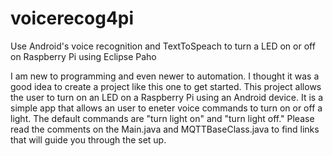 voicerecog4pi
=============

Use Android's voice recognition and TextToSpeach to turn a LED on or off on Raspberry Pi using Eclipse Paho

I am new to programming and even newer to automation. I thought it was a good idea to create a project like this one to
get started. This project allows the user to turn on an LED on a Raspberry Pi using an Android device. It is a simple
app that allows an user to eneter voice commands to turn on or off a light. The default commands are "turn light on" and
"turn light off." Please read the comments on the Main.java and MQTTBaseClass.java to find links that will guide you through
the set up.
